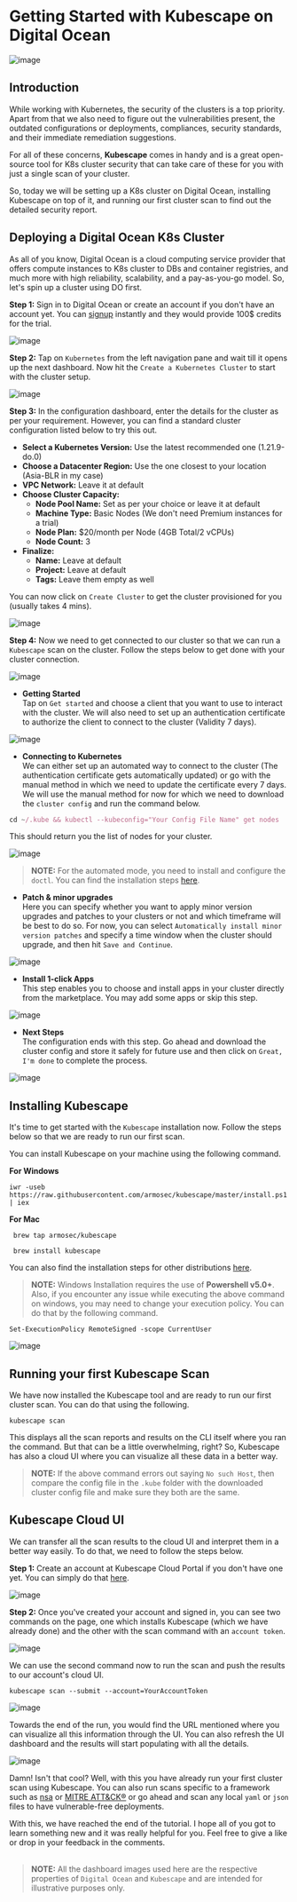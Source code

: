 # Getting Started with Kubescape on Digital Ocean

![image](K.gif)

## Introduction

While working with Kubernetes, the security of the clusters is a top priority. Apart from that we also need to figure out the vulnerabilities present, the outdated configurations or deployments, compliances, security standards, and their immediate remediation suggestions.

For all of these concerns, **Kubescape** comes in handy and is a great open-source tool for K8s cluster security that can take care of these for you with just a single scan of your cluster. 

So, today we will be setting up a K8s cluster on Digital Ocean, installing Kubescape on top of it, and running our first cluster scan to find out the detailed security report.

## Deploying a Digital Ocean K8s Cluster

As all of you know, Digital Ocean is a cloud computing service provider that offers compute instances to K8s cluster to DBs and container registries, and much more with high reliability, scalability, and a pay-as-you-go model. So, let's spin up a cluster using DO first.

**Step 1:** Sign in to Digital Ocean or create an account if you don't have an account yet. You can [signup](https://try.digitalocean.com/freetrialoffer/) instantly and they would provide 100$ credits for the trial.

![image](DOSignup.png)

**Step 2:** Tap on `Kubernetes` from the left navigation pane and wait till it opens up the next dashboard. Now hit the `Create a Kubernetes Cluster` to start with the cluster setup.

![image](CreateK8.png)

**Step 3:** In the configuration dashboard, enter the details for the cluster as per your requirement. However, you can find a standard cluster configuration listed below to try this out.

- **Select a Kubernetes Version:** Use the latest recommended one (1.21.9-do.0)
- **Choose a Datacenter Region:** Use the one closest to your location (Asia-BLR in my case)
- **VPC Network:** Leave it at default
- **Choose Cluster Capacity:**    
  - **Node Pool Name:** Set as per your choice or leave it at default    
  - **Machine Type:** Basic Nodes (We don't need Premium instances for a trial)
  - **Node Plan:** $20/month per Node (4GB Total/2 vCPUs)    
  - **Node Count:** 3
- **Finalize:**     
  - **Name:** Leave at default    
  - **Project:** Leave at default    
  - **Tags:** Leave them empty as well

You can now click on `Create Cluster` to get the cluster provisioned for you (usually takes 4 mins).

![image](CreateCluster.png)

**Step 4:** Now we need to get connected to our cluster so that we can run a `Kubescape` scan on the cluster. Follow the steps below to get done with your cluster connection.

![image](ClusterGetStarted.png)

- **Getting Started** <br/>
Tap on `Get started` and choose a client that you want to use to interact with the cluster. We will also need to set up an authentication certificate to authorize the client to connect to the cluster (Validity 7 days).

![image](K8sConnect.png)

- **Connecting to Kubernetes** <br/>
We can either set up an automated way to connect to the cluster (The authentication certificate gets automatically updated) or go with the manual method in which we need to update the certificate every 7 days. We will use the manual method for now for which we need to download the `cluster config` and run the command below.

```javascript
cd ~/.kube && kubectl --kubeconfig="Your Config File Name" get nodes
```

This should return you the list of nodes for your cluster.

![image](Nodes.png)

> **NOTE:** For the automated mode, you need to install and configure the `doctl`. You can find the installation steps [here](https://docs.digitalocean.com/reference/doctl/how-to/install/).

- **Patch & minor upgrades** <br/>
Here you can specify whether you want to apply minor version upgrades and patches to your clusters or not and which timeframe will be best to do so. For now, you can select `Automatically install minor version patches` and specify a time window when the cluster should upgrade, and then hit `Save and Continue`.

![image](PatchNode.png)

- **Install 1-click Apps** <br/>
This step enables you to choose and install apps in your cluster directly from the marketplace. You may add some apps or skip this step.

![image](Apps.png)

- **Next Steps** <br/>
The configuration ends with this step. Go ahead and download the cluster config and store it safely for future use and then click on `Great, I'm done` to complete the process.

![image](Done.png)

## Installing Kubescape

It's time to get started with the `Kubescape` installation now. Follow the steps below so that we are ready to run our first scan.

You can install Kubescape on your machine using the following command.

**For Windows**

```
iwr -useb https://raw.githubusercontent.com/armosec/kubescape/master/install.ps1 | iex
```

**For Mac**

```
 brew tap armosec/kubescape
 ```

 ```
  brew install kubescape
  ```

You can also find the installation steps for other distributions [here](https://github.com/armosec/kubescape#install).

> **NOTE:** Windows Installation requires the use of **Powershell v5.0+**. Also, if you encounter any issue while executing the above command on windows, you may need to change your execution policy. You can do that by the following command.

```
Set-ExecutionPolicy RemoteSigned -scope CurrentUser
```

![image](KubescapeInstall.png)

## Running your first Kubescape Scan

We have now installed the Kubescape tool and are ready to run our first cluster scan. You can do that using the following.

```
kubescape scan
```

This displays all the scan reports and results on the CLI itself where you ran the command. But that can be a little overwhelming, right? So, Kubescape has also a cloud UI where you can visualize all these data in a better way.

> **NOTE:** If the above command errors out saying `No such Host`, then compare the config file in the `.kube` folder with the downloaded cluster config file and make sure they both are the same.

## Kubescape Cloud UI

We can transfer all the scan results to the cloud UI and interpret them in a better way easily. To do that, we need to follow the steps below.

**Step 1:** Create an account at Kubescape Cloud Portal if you don't have one yet. You can simply do that [here](https://portal.armo.cloud/).

![image](KubescapeSignup.png)

**Step 2:** Once you've created your account and signed in, you can see two commands on the page, one which installs Kubescape (which we have already done) and the other with the scan command with an `account token`.

![image](KubescapeFirstDash.png)

We can use the second command now to run the scan and push the results to our account's cloud UI.

```
kubescape scan --submit --account=YourAccountToken
```

![image](Scan.png)

Towards the end of the run, you would find the URL mentioned where you can visualize all this information through the UI. You can also refresh the UI dashboard and the results will start populating with all the details.

![image](ScanResults.png)

Damn! Isn't that cool? Well, with this you have already run your first cluster scan using Kubescape. You can also run scans specific to a framework such as [nsa](https://www.nsa.gov/Press-Room/News-Highlights/Article/Article/2716980/nsa-cisa-release-kubernetes-hardening-guidance/) or [MITRE ATT&CK®](https://www.microsoft.com/security/blog/2021/03/23/secure-containerized-environments-with-updated-threat-matrix-for-kubernetes/) or go ahead and scan any local `yaml` or `json` files to have vulnerable-free deployments.

With this, we have reached the end of the tutorial. I hope all of you got to learn something new and it was really helpful for you. Feel free to give a like or drop in your feedback in the comments.
<br/><br/>

> **NOTE:** All the dashboard images used here are the respective properties of `Digital Ocean` and `Kubescape` and are intended for illustrative purposes only.
